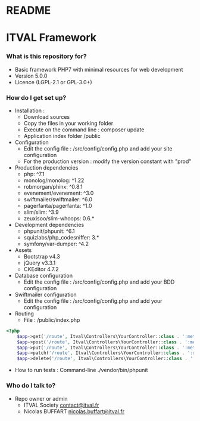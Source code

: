 # README #

# ITVAL Framework #

### What is this repository for? ###

* Basic framework PHP7 with minimal resources for web development
* Version 5.0.0
* Licence (LGPL-2.1 or GPL-3.0+)

### How do I get set up? ###

* Installation : 
    - Download sources
    - Copy the files in your working folder
    - Execute on the command line : composer update
    - Application index folder /public
* Configuration
    - Edit the config file : /src/config/config.php and add your site configuration
    - For the production version : modify the version constant with "prod"
* Production dependencies
    - php: ^7.1
    - monolog/monolog: ^1.22
    - robmorgan/phinx: ^0.8.1
    - evenement/evenement: ^3.0
    - swiftmailer/swiftmailer: ^6.0
    - pagerfanta/pagerfanta: ^1.0
    - slim/slim: ^3.9
    - zeuxisoo/slim-whoops: 0.6.*
* Development dependencies
    - phpunit/phpunit: ^6.1
    - squizlabs/php_codesniffer: 3.*
    - symfony/var-dumper: ^4.2
* Assets
    - Bootstrap v4.3
    - jQuery v3.3.1
    - CKEditor 4.7.2
* Database configuration
    - Edit the config file : /src/config/config.php and add your BDD configuration
* Swiftmailer configuration
    - Edit the config file : /src/config/config.php and add your configuration
* Routing
    - File : /public/index.php
```php
<?php
    $app->get('/route', Itval\Controllers\YourController::class . ':method');
    $app->post('/route', Itval\Controllers\YourController::class . ':method');
    $app->put('/route', Itval\Controllers\YourController::class . ':method');
    $app->patch('/route', Itval\Controllers\YourController::class . ':method');
    $app->delete('/route', Itval\Controllers\YourController::class . ':method');
```
* How to run tests : Command-line ./vendor/bin/phpunit

### Who do I talk to? ###

* Repo owner or admin
    - ITVAL Society <contact@itval.fr>
    - Nicolas BUFFART <nicolas.buffart@itval.fr>
